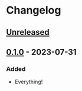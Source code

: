 # Changelog

## [Unreleased]

## [0.1.0] - 2023-07-31

### Added

- Everything!

[unreleased]: https://github.com/Ambiki/impulse/compare/v0.1.0...HEAD
[0.1.0]: https://github.com/Ambiki/impulse/releases/tag/v0.1.0
